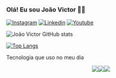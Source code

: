 ### Olá! Eu sou João Victor 👋🏻

[![Instagram](https://img.shields.io/badge/Instagram-E4405F?style=for-the-badge&logo=instagram&logoColor=white)](https://instagram.com/joao_sts_100)
[![Linkedin](https://img.shields.io/badge/LinkedIn-0077B5?style=for-the-badge&logo=linkedin&logoColor=white)](https://br.linkedin.com/in/jo%C3%A3o-victor-soares-toledo-silva-36368423b)
[![Youtube](https://img.shields.io/badge/YouTube-FF0000?style=for-the-badge&logo=youtube&logoColor=white)](http://www.youtube.com/@joaovictorsoares6616)

![João Victor GitHub stats](https://github-readme-stats.vercel.app/api?username=Joaovictor100&show_icons=true&theme=radical)

[![Top Langs](https://github-readme-stats.vercel.app/api/top-langs/?username=Joaovictor100&layout=donut&theme=radical)](https://github.com/anuraghazra/github-readme-stats)

Tecnologia que uso no meu dia

<div style="display: flex; justify-content: center;">
  <img src="https://img.shields.io/badge/Python-14354C?style=for-the-badge&logo=python&logoColor=white">
  <img src="https://img.shields.io/badge/C-239120?style=for-the-badge&logo=c&logoColor=white">
  <img src="https://img.shields.io/badge/assembly?style=for-the-badge&logo=assembly&logoColor=brown">
</div><br>
